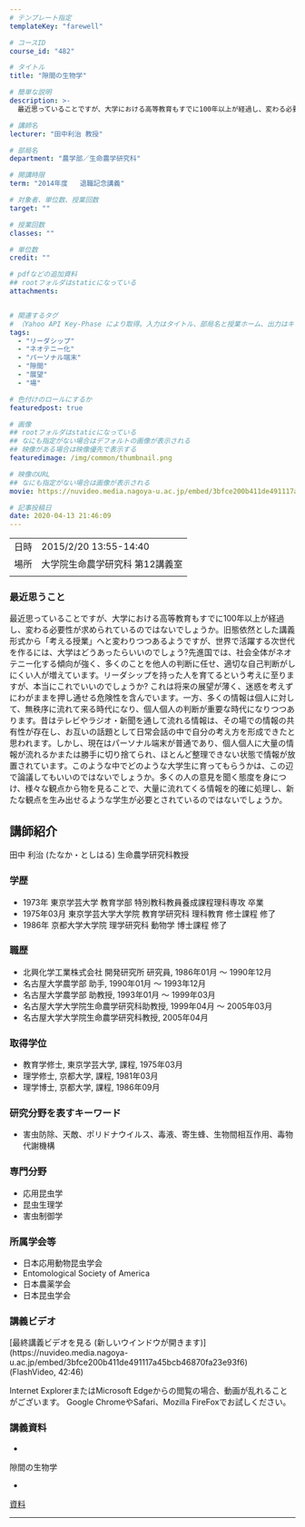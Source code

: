 ```yaml
---
# テンプレート指定
templateKey: "farewell"

# コースID
course_id: "482"

# タイトル
title: "隙間の生物学"

# 簡単な説明
description: >-
  最近思っていることですが、大学における高等教育もすでに100年以上が経過し、変わる必要性が求められているのではないでしょうか。旧態依然とした講義形式から「考える授業」へと変わりつつあるようですが、世界で活躍する次世代を作るには、大学はどうあったらいいのでしょう?先進国では、社会全体がネオテニー化する傾向が強く、多くのことを他人の判断に任せ、適切な自己判断がしにくい人が増えています。リーダシップ ....

# 講師名
lecturer: "田中利治 教授"

# 部局名
department: "農学部／生命農学研究科"

# 開講時限
term: "2014年度	退職記念講義"

# 対象者、単位数、授業回数
target: ""

# 授業回数
classes: ""

# 単位数
credit: ""

# pdfなどの追加資料
## rootフォルダはstaticになっている
attachments:


# 関連するタグ
# （Yahoo API Key-Phase により取得。入力はタイトル、部局名と授業ホーム、出力はキーフレーズ（tags））
tags:
  - "リーダシップ"
  - "ネオテニー化"
  - "パーソナル端末"
  - "隙間"
  - "展望"
  - "場"

# 色付けのロールにするか
featuredpost: true

# 画像
## rootフォルダはstaticになっている
## なにも指定がない場合はデフォルトの画像が表示される
## 映像がある場合は映像優先で表示する
featuredimage: /img/common/thumbnail.png

# 映像のURL
## なにも指定がない場合は画像が表示される
movie: https://nuvideo.media.nagoya-u.ac.jp/embed/3bfce200b411de491117a45bcb46870fa23e93f6

# 記事投稿日
date: 2020-04-13 21:46:09
---
```


|   |   |
|---|---|
| 日時 | 2015/2/20  13:55-14:40 |
| 場所 | 大学院生命農学研究科 第12講義室 |
|   |   |


### 最近思うこと

最近思っていることですが、大学における高等教育もすでに100年以上が経過し、変わる必要性が求められているのではないでしょうか。旧態依然とした講義形式から「考える授業」へと変わりつつあるようですが、世界で活躍する次世代を作るには、大学はどうあったらいいのでしょう?先進国では、社会全体がネオテニー化する傾向が強く、多くのことを他人の判断に任せ、適切な自己判断がしにくい人が増えています。リーダシップを持った人を育てるという考えに至りますが、本当にこれでいいのでしょうか? これは将来の展望が薄く、迷惑を考えずにわがままを押し通せる危険性を含んでいます。一方、多くの情報は個人に対して、無秩序に流れて来る時代になり、個人個人の判断が重要な時代になりつつあります。昔はテレビやラジオ・新聞を通して流れる情報は、その場での情報の共有性が存在し、お互いの話題として日常会話の中で自分の考え方を形成できたと思われます。しかし、現在はパーソナル端末が普通であり、個人個人に大量の情報が流れるかまたは勝手に切り捨てられ、ほとんど整理できない状態で情報が放置されています。このような中でどのような大学生に育ってもらうかは、この辺で論議してもいいのではないでしょうか。多くの人の意見を聞く態度を身につけ、様々な観点から物を見ることで、大量に流れてくる情報を的確に処理し、新たな観点を生み出せるような学生が必要とされているのではないでしょうか。


## 講師紹介

田中 利治 (たなか・としはる) 生命農学研究科教授

### 学歴

* 1973年 東京学芸大学 教育学部 特別教科教員養成課程理科専攻 卒業
* 1975年03月 東京学芸大学大学院 教育学研究科 理科教育 修士課程 修了
* 1986年 京都大学大学院 理学研究科 動物学 博士課程 修了

### 職歴

* 北興化学工業株式会社 開発研究所 研究員, 1986年01月 ～ 1990年12月
* 名古屋大学農学部 助手, 1990年01月 ～ 1993年12月
* 名古屋大学農学部 助教授, 1993年01月 ～ 1999年03月
* 名古屋大学大学院生命農学研究科助教授, 1999年04月 ～ 2005年03月
* 名古屋大学大学院生命農学研究科教授, 2005年04月

### 取得学位

* 教育学修士, 東京学芸大学, 課程, 1975年03月
* 理学修士, 京都大学, 課程, 1981年03月
* 理学博士, 京都大学, 課程, 1986年09月

### 研究分野を表すキーワード

* 害虫防除、天敵、ポリドナウイルス、毒液、寄生蜂、生物間相互作用、毒物代謝機構

### 専門分野

* 応用昆虫学
* 昆虫生理学
* 害虫制御学

### 所属学会等

* 日本応用動物昆虫学会
* Entomological Society of America
* 日本農薬学会
* 日本昆虫学会


### 講義ビデオ

<!--
<a href="https://nuvideo.media.nagoya-u.ac.jp/embed/3bfce200b411de491117a45bcb46870fa23e93f6" target="blank">
最終講義ビデオを見る (新しいウインドウが開きます)
</a>--> [最終講義ビデオを見る (新しいウインドウが開きます)](https://nuvideo.media.nagoya-u.ac.jp/embed/3bfce200b411de491117a45bcb46870fa23e93f6) (FlashVideo, 42:46)


Internet ExplorerまたはMicrosoft Edgeからの閲覧の場合、動画が乱れることがございます。
Google ChromeやSafari、Mozilla FireFoxでお試しください。

### 講義資料


-
隙間の生物学


-
[資料](https://ocw.nagoya-u.jp/files/482/lect5.pdf) 


-----